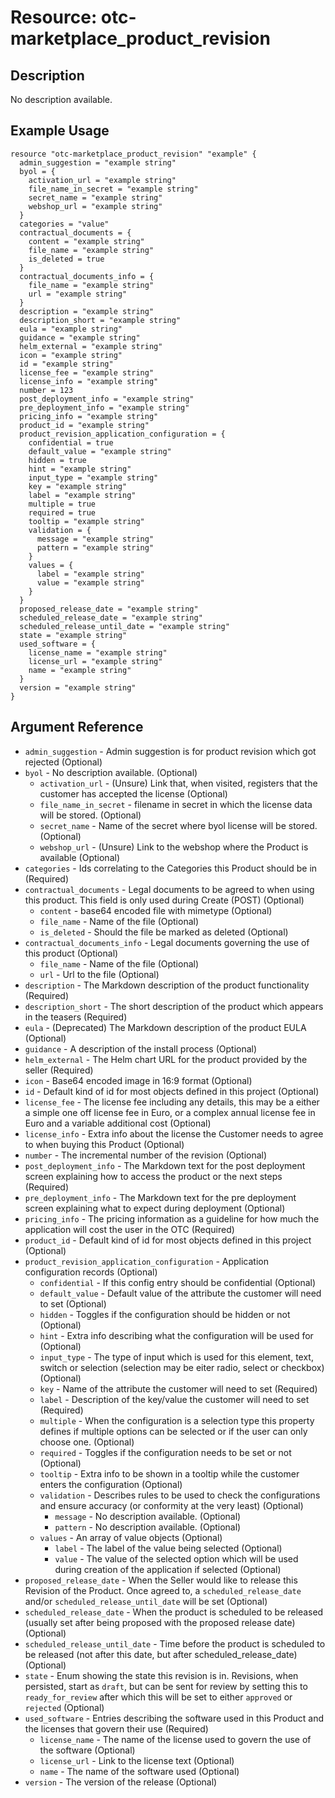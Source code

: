 # Resource: otc-marketplace_product_revision

## Description

No description available.

## Example Usage

```hcl
resource "otc-marketplace_product_revision" "example" {
  admin_suggestion = "example string"
  byol = {
    activation_url = "example string"
    file_name_in_secret = "example string"
    secret_name = "example string"
    webshop_url = "example string"
  }
  categories = "value"
  contractual_documents = {
    content = "example string"
    file_name = "example string"
    is_deleted = true
  }
  contractual_documents_info = {
    file_name = "example string"
    url = "example string"
  }
  description = "example string"
  description_short = "example string"
  eula = "example string"
  guidance = "example string"
  helm_external = "example string"
  icon = "example string"
  id = "example string"
  license_fee = "example string"
  license_info = "example string"
  number = 123
  post_deployment_info = "example string"
  pre_deployment_info = "example string"
  pricing_info = "example string"
  product_id = "example string"
  product_revision_application_configuration = {
    confidential = true
    default_value = "example string"
    hidden = true
    hint = "example string"
    input_type = "example string"
    key = "example string"
    label = "example string"
    multiple = true
    required = true
    tooltip = "example string"
    validation = {
      message = "example string"
      pattern = "example string"
    }
    values = {
      label = "example string"
      value = "example string"
    }
  }
  proposed_release_date = "example string"
  scheduled_release_date = "example string"
  scheduled_release_until_date = "example string"
  state = "example string"
  used_software = {
    license_name = "example string"
    license_url = "example string"
    name = "example string"
  }
  version = "example string"
}
```

## Argument Reference

- `admin_suggestion` - Admin suggestion is for product revision which got rejected
  (Optional)
- `byol` - No description available.
  (Optional)
  - `activation_url` - (Unsure) Link that, when visited, registers that the customer has accepted the license
    (Optional)
  - `file_name_in_secret` - filename in secret in which the license data will be stored.
    (Optional)
  - `secret_name` - Name of the secret where byol license will be stored.
    (Optional)
  - `webshop_url` - (Unsure) Link to the webshop where the Product is available
    (Optional)
- `categories` - Ids correlating to the Categories this Product should be in
  (Required)
- `contractual_documents` - Legal documents to be agreed to when using this product. This field is only used during Create (POST)
  (Optional)
  - `content` - base64 encoded file with mimetype
    (Optional)
  - `file_name` - Name of the file
    (Optional)
  - `is_deleted` - Should the file be marked as deleted
    (Optional)
- `contractual_documents_info` - Legal documents governing the use of this product
  (Optional)
  - `file_name` - Name of the file
    (Optional)
  - `url` - Url to the file
    (Optional)
- `description` - The Markdown description of the product functionality
  (Required)
- `description_short` - The short description of the product which appears in the teasers
  (Required)
- `eula` - (Deprecated) The Markdown description of the product EULA
  (Optional)
- `guidance` - A description of the install process
  (Optional)
- `helm_external` - The Helm chart URL for the product provided by the seller
  (Required)
- `icon` - Base64 encoded image in 16:9 format
  (Optional)
- `id` - Default kind of id for most objects defined in this project
  (Optional)
- `license_fee` - The license fee including any details, this may be a either a simple one off license fee in Euro, or a complex annual license fee in Euro and a variable additional cost
  (Optional)
- `license_info` - Extra info about the license the Customer needs to agree to when buying this Product
  (Optional)
- `number` - The incremental number of the revision
  (Optional)
- `post_deployment_info` - The Markdown text for the post deployment screen explaining how to access the product or the next steps
  (Required)
- `pre_deployment_info` - The Markdown text for the pre deployment screen explaining what to expect during deployment
  (Optional)
- `pricing_info` - The pricing information as a guideline for how much the application will cost the user in the OTC
  (Required)
- `product_id` - Default kind of id for most objects defined in this project
  (Optional)
- `product_revision_application_configuration` - Application configuration records
  (Optional)
  - `confidential` - If this config entry should be confidential
    (Optional)
  - `default_value` - Default value of the attribute the customer will need to set
    (Optional)
  - `hidden` - Toggles if the configuration should be hidden or not
    (Optional)
  - `hint` - Extra info describing what the configuration will be used for
    (Optional)
  - `input_type` - The type of input which is used for this element, text, switch or selection (selection may be eiter radio, select or checkbox)
    (Optional)
  - `key` - Name of the attribute the customer will need to set
    (Required)
  - `label` - Description of the key/value the customer will need to set
    (Required)
  - `multiple` - When the configuration is a selection type this property defines if multiple options can be selected or if the user can only choose one.
    (Optional)
  - `required` - Toggles if the configuration needs to be set or not
    (Optional)
  - `tooltip` - Extra info to be shown in a tooltip while the customer enters the configuration
    (Optional)
  - `validation` - Describes rules to be used to check the configurations and ensure accuracy (or conformity at the very least)
    (Optional)
    - `message` - No description available.
      (Optional)
    - `pattern` - No description available.
      (Optional)
  - `values` - An array of value objects
    (Optional)
    - `label` - The label of the value being selected
      (Optional)
    - `value` - The value of the selected option which will be used during creation of the application if selected
      (Optional)
- `proposed_release_date` - When the Seller would like to release this Revision of the Product. Once agreed to, a `scheduled_release_date` and/or `scheduled_release_until_date` will be set
  (Optional)
- `scheduled_release_date` - When the product is scheduled to be released (usually set after being proposed with the proposed release date)
  (Optional)
- `scheduled_release_until_date` - Time before the product is scheduled to be released (not after this date, but after scheduled_release_date)
  (Optional)
- `state` - Enum showing the state this revision is in. Revisions, when persisted, start as `draft`, but can be sent for review by setting this to `ready_for_review` after which this will be set to either `approved` or `rejected`
  (Optional)
- `used_software` - Entries describing the software used in this Product and the licenses that govern their use
  (Required)
  - `license_name` - The name of the license used to govern the use of the software
    (Optional)
  - `license_url` - Link to the license text
    (Optional)
  - `name` - The name of the software used
    (Optional)
- `version` - The version of the release
  (Optional)
